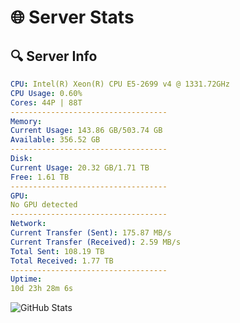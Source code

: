 # 🌐 Server Stats
## 🔍 Server Info
```yaml
CPU: Intel(R) Xeon(R) CPU E5-2699 v4 @ 1331.72GHz
CPU Usage: 0.60%
Cores: 44P | 88T
-----------------------------------
Memory:
Current Usage: 143.86 GB/503.74 GB
Available: 356.52 GB
-----------------------------------
Disk:
Current Usage: 20.32 GB/1.71 TB
Free: 1.61 TB
-----------------------------------
GPU:
No GPU detected
-----------------------------------
Network:
Current Transfer (Sent): 175.87 MB/s
Current Transfer (Received): 2.59 MB/s
Total Sent: 108.19 TB
Total Received: 1.77 TB
-----------------------------------
Uptime:
10d 23h 28m 6s
```
![GitHub Stats](https://img.shields.io/badge/Updated-2025-02-18_22:11:24-blue)